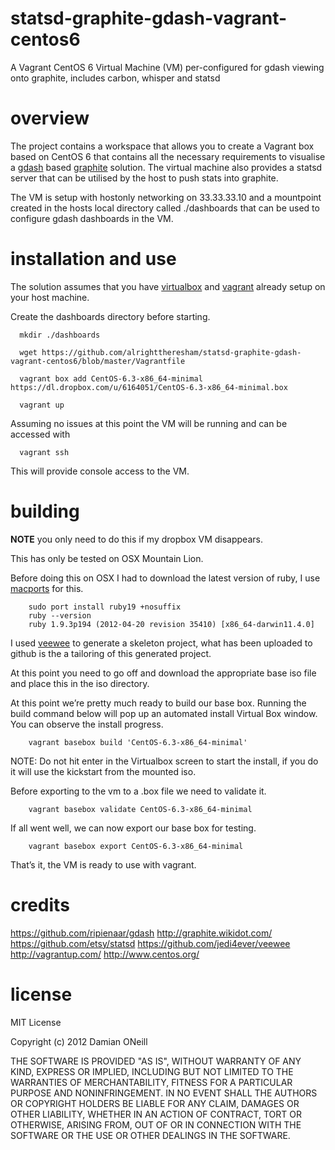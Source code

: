 statsd-graphite-gdash-vagrant-centos6
=====================================

A Vagrant CentOS 6 Virtual Machine (VM) per-configured for gdash viewing onto graphite, includes carbon, whisper and statsd

overview
========

The project contains a workspace that allows you to create a Vagrant box based on CentOS 6 that contains all the necessary requirements to visualise a [gdash](https://github.com/ripienaar/gdash) based [graphite](http://graphite.wikidot.com/) solution.  The virtual machine also provides a statsd server that can be utilised by the host to push stats into graphite.  

The VM is setup with hostonly networking on 33.33.33.10 and a mountpoint created in the hosts local directory called ./dashboards that can be used to configure gdash dashboards in the VM.


installation and use
========

The solution assumes that you have [virtualbox](https://www.virtualbox.org/) and [vagrant](http://vagrantup.com/) already setup on your host machine.

Create the dashboards directory before starting.

      mkdir ./dashboards

      wget https://github.com/alrighttheresham/statsd-graphite-gdash-vagrant-centos6/blob/master/Vagrantfile

      vagrant box add CentOS-6.3-x86_64-minimal https://dl.dropbox.com/u/6164051/CentOS-6.3-x86_64-minimal.box 

      vagrant up 

Assuming no issues at this point the VM will be running and can be accessed with 

      vagrant ssh

This will provide console access to the VM.


building
========

**NOTE** you only need to do this if my dropbox VM disappears.

This has only be tested on OSX Mountain Lion.  

Before doing this on OSX I had to download the latest version of ruby, I use [macports](http://www.macports.org/) for this. 

        sudo port install ruby19 +nosuffix
        ruby --version
        ruby 1.9.3p194 (2012-04-20 revision 35410) [x86_64-darwin11.4.0]

I used [veewee](https://github.com/jedi4ever/veewee) to generate a skeleton project, what has been uploaded to github is the a tailoring of this generated project.

At this point you need to go off and download the appropriate base iso file and place this in the iso directory.

At this point we’re pretty much ready to build our base box. Running the build command below will pop up an automated install Virtual Box window. You can observe the install progress.

        vagrant basebox build 'CentOS-6.3-x86_64-minimal'

NOTE: Do not hit enter in the Virtualbox screen to start the install, if you do it will use the kickstart from the mounted iso.

Before exporting to the vm to a .box file we need to validate it.

        vagrant basebox validate CentOS-6.3-x86_64-minimal 

If all went well, we can now export our base box for testing.

        vagrant basebox export CentOS-6.3-x86_64-minimal

That’s it, the VM is ready to use with vagrant.


credits
=======

https://github.com/ripienaar/gdash
http://graphite.wikidot.com/
https://github.com/etsy/statsd
https://github.com/jedi4ever/veewee
http://vagrantup.com/
http://www.centos.org/


license 
========

MIT License

Copyright (c) 2012 Damian ONeill

THE SOFTWARE IS PROVIDED "AS IS", WITHOUT WARRANTY OF ANY KIND,
EXPRESS OR IMPLIED, INCLUDING BUT NOT LIMITED TO THE WARRANTIES OF
MERCHANTABILITY, FITNESS FOR A PARTICULAR PURPOSE AND
NONINFRINGEMENT. IN NO EVENT SHALL THE AUTHORS OR COPYRIGHT HOLDERS BE LIABLE FOR ANY CLAIM, DAMAGES OR OTHER LIABILITY, WHETHER IN AN ACTION OF CONTRACT, TORT OR OTHERWISE, ARISING FROM, OUT OF OR IN CONNECTION WITH THE SOFTWARE OR THE USE OR OTHER DEALINGS IN THE SOFTWARE.